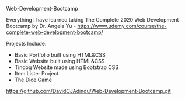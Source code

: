 Web-Development-Bootcamp

Everything I have learned taking The Complete 2020 Web Development Bootcamp by Dr. Angela Yu - https://www.udemy.com/course/the-complete-web-development-bootcamp/

Projects Include:
 - Basic Portfolio built using HTML&CSS
 - Basic Website built using HTML&CSS
 - Tindog Website made using Bootstrap CSS
 - Item Lister Project 
 - The Dice Game 
 







 
https://github.com/DavidCJAdindu/Web-Development-Bootcamp.git